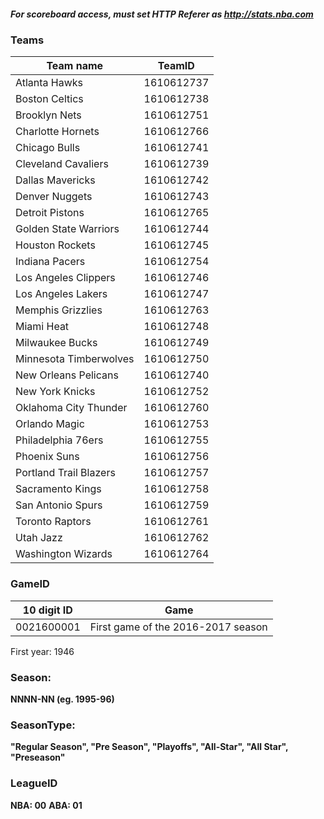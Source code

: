 ##### For scoreboard access, must set HTTP Referer as http://stats.nba.com
### Teams
| Team name       | TeamID           |
| ------------- |:-------------:|
  Atlanta Hawks|          1610612737
  Boston Celtics|         1610612738
  Brooklyn Nets|          1610612751
  Charlotte Hornets|      1610612766
  Chicago Bulls|          1610612741
  Cleveland Cavaliers|   1610612739
  Dallas Mavericks|       1610612742
  Denver Nuggets|         1610612743
  Detroit Pistons|        1610612765
  Golden State Warriors|  1610612744
  Houston Rockets|        1610612745
  Indiana Pacers|         1610612754
  Los Angeles Clippers|   1610612746
  Los Angeles Lakers|     1610612747
  Memphis Grizzlies|      1610612763
  Miami Heat|             1610612748
  Milwaukee Bucks|        1610612749
  Minnesota Timberwolves| 1610612750
  New Orleans Pelicans|   1610612740
  New York Knicks|        1610612752
  Oklahoma City Thunder|  1610612760
  Orlando Magic|          1610612753
  Philadelphia 76ers|     1610612755
  Phoenix Suns|           1610612756
  Portland Trail Blazers| 1610612757
  Sacramento Kings|       1610612758
  San Antonio Spurs|      1610612759
  Toronto Raptors|        1610612761
  Utah Jazz|              1610612762
  Washington Wizards|     1610612764



### GameID

| 10 digit ID | Game |
| --------------- |:-------------:|
| 0021600001 | First game of the 2016-2017 season |

First year: 1946

### Season:
**NNNN-NN (eg. 1995-96)**

### SeasonType:
**"Regular Season", "Pre Season", "Playoffs", "All-Star", "All Star", "Preseason"**
### LeagueID
**NBA: 00**
**ABA: 01**
